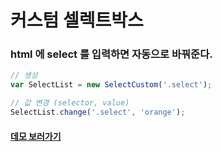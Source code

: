 # 커스텀 셀렉트박스

### html 에 select 를 입력하면 자동으로 바꿔준다.

```javascript
// 생성
var SelectList = new SelectCustom('.select');

// 값 변경 (selector, value)
SelectList.change('.select', 'orange');
```


#### [데모 보러가기](http://seonn.dothome.co.kr/select-custom/)

